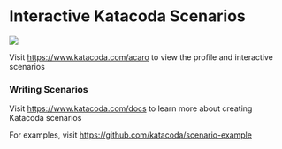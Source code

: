 # Interactive Katacoda Scenarios

[![](http://shields.katacoda.com/katacoda/acaro/count.svg)](https://www.katacoda.com/acaro "Get your profile on Katacoda.com")

Visit https://www.katacoda.com/acaro to view the profile and interactive scenarios

### Writing Scenarios
Visit https://www.katacoda.com/docs to learn more about creating Katacoda scenarios

For examples, visit https://github.com/katacoda/scenario-example
